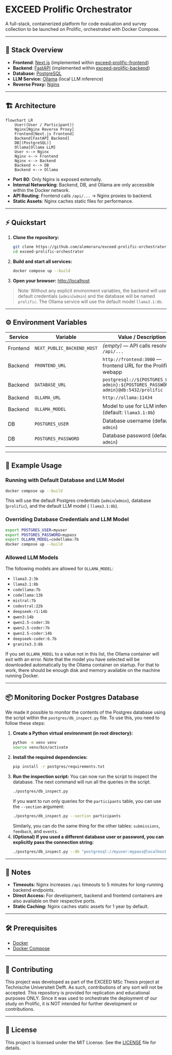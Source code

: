 # EXCEED Prolific Orchestrator

A full-stack, containerized platform for code evaluation and survey collection to be launched on Prolific, orchestrated
with Docker Compose.

---

## 🧩 Stack Overview

- **Frontend**: [Next.js](https://nextjs.org/) (implemented within
  [exceed-prolific-frontend](https://github.com/alemoraru/exceed-prolific-frontend))
- **Backend**: [FastAPI](https://fastapi.tiangolo.com/) (implemented
  within [exceed-prolific-backend](https://github.com/alemoraru/exceed-prolific-backend))
- **Database:** [PostgreSQL](https://www.postgresql.org/)
- **LLM Service:** [Ollama](https://ollama.com/) (local LLM inference)
- **Reverse Proxy:** [Nginx](https://nginx.org/)

---

## 🏗️ Architecture

```mermaid
flowchart LR
    User((User / Participant))
    Nginx[Nginx Reverse Proxy]
    Frontend[Next.js Frontend]
    Backend[FastAPI Backend]
    DB[(PostgreSQL)]
    Ollama[Ollama LLM]
    User <--> Nginx
    Nginx <--> Frontend
    Nginx <--> Backend
    Backend <--> DB
    Backend <--> Ollama
```

- **Port 80**: Only Nginx is exposed externally.
- **Internal Networking**: Backend, DB, and Ollama are only accessible within the Docker network.
- **API Routing**: Frontend calls `/api/...` -> Nginx proxies to backend.
- **Static Assets**: Nginx caches static files for performance.

---

## ⚡ Quickstart

1. **Clone the repository:**
   ```sh
   git clone https://github.com/alemoraru/exceed-prolific-orchestrator.git
   cd exceed-prolific-orchestrator
   ```
2. **Build and start all services:**
   ```sh
   docker compose up --build
   ```
3. **Open your browser:**
   [http://localhost](http://localhost)

> Note: Without any explicit environment variables, the backend will use default credentials (`admin`/`admin`)
> and the database will be named `prolific`. The Ollama service will use the default model `llama3.1:8b`.

---

## ⚙️ Environment Variables

| Service  | Variable                   | Value / Description                                                                 |
|----------|----------------------------|-------------------------------------------------------------------------------------|
| Frontend | `NEXT_PUBLIC_BACKEND_HOST` | *(empty)* — API calls resolve to `/api/...`                                         |
| Backend  | `FRONTEND_URL`             | `http://frontend:3000` — frontend URL for the Prolific webapp                       |
| Backend  | `DATABASE_URL`             | `postgresql://${POSTGRES_USER:-admin}:${POSTGRES_PASSWORD:-admin}@db:5432/prolific` |
| Backend  | `OLLAMA_URL`               | `http://ollama:11434`                                                               |
| Backend  | `OLLAMA_MODEL`             | Model to use for LLM inference (default: `llama3.1:8b`)                             |
| DB       | `POSTGRES_USER`            | Database username (default: `admin`)                                                |
| DB       | `POSTGRES_PASSWORD`        | Database password (default: `admin`)                                                |

---

## 🧪 Example Usage

### Running with Default Database and LLM Model

```sh
docker compose up --build
```

This will use the default Postgres credentials (`admin`/`admin`), database (`prolific`), and the default LLM model (
`llama3.1:8b`).

### Overriding Database Credentials and LLM Model

```sh
export POSTGRES_USER=myuser 
export POSTGRES_PASSWORD=mypass
export OLLAMA_MODEL=codellama:7b
docker compose up --build
```

### Allowed LLM Models

The following models are allowed for `OLLAMA_MODEL`:

- `llama3.2:3b`
- `llama3.1:8b`
- `codellama:7b`
- `codellama:13b`
- `mistral:7b`
- `codestral:22b`
- `deepseek-r1:14b`
- `qwen3:14b`
- `qwen2.5-coder:3b`
- `qwen2.5-coder:7b`
- `qwen2.5-coder:14b`
- `deepseek-coder:6.7b`
- `granite3.3:8b`

If you set `OLLAMA_MODEL` to a value not in this list, the Ollama container will exit with an error.
Note that the model you have selected will be downloaded automatically by the Ollama container on startup.
For that to work, there should be enough disk and memory available on the machine running Docker.

---

## 📦 Monitoring Docker Postgres Database

We made it possible to monitor the contents of the Postgres database using the script within the
`postgres/db_inspect.py` file. To use this, you need to follow these steps:

1. **Create a Python virtual environment (in root directory):**
   ```sh
   python -m venv venv
   source venv/bin/activate
   ```
2. **Install the required dependencies:**
   ```sh
   pip install -r postgres/requirements.txt
   ```
3. **Run the inspection script:**
   You can now run the script to inspect the database. The next command will run all the queries in the script.
   ```sh
   ./postgres/db_inspect.py
    ```
   If you want to run only queries for the `participants` table, you can use the `--section` argument:
    ```sh
    ./postgres/db_inspect.py --section participants
    ```
   Similarly, you can do the same thing for the other tables: `submissions`, `feedback`, and `events`.
4. **(Optional) If you used a different database user or password, you can explicitly pass the connection string:**
   ```sh
   ./postgres/db_inspect.py --db "postgresql://myuser:mypass@localhost:5432/prolific"
   ```

---

## 📝 Notes

- **Timeouts:** Nginx increases `/api` timeouts to 5 minutes for long-running backend endpoints.
- **Direct Access:** For development, backend and frontend containers are also available on their respective ports.
- **Static Caching:** Nginx caches static assets for 1 year by default.

---

## 🛠️ Prerequisites

- [Docker](https://www.docker.com/)
- [Docker Compose](https://docs.docker.com/compose/)

---

## 🤝 Contributing

This project was developed as part of the EXCEED MSc Thesis project at Technische Universiteit Delft. As such,
contributions of any sort will not be accepted. This repository is provided for replication and educational purposes
ONLY. Since it was used to orchestrate the deployment of our study on Prolific, it is NOT intended for further
development or contributions.

---

## 📄 License

This project is licensed under the MIT License. See the [LICENSE](LICENSE) file for details.
